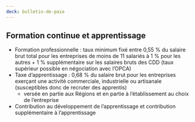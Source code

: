 ```yaml
---
deck: bulletin-de-paie
---
```


## Formation continue et apprentissage

* Formation professionnelle : taux minimum fixé entre 0,55 % du salaire brut total pour les entreprises de moins de 11 salariés à 1 % pour les autres + 1 % supplémentaire sur les salaires bruts des CDD <span class="info">(taux supérieur possible en négociation avec l’OPCA)</span>
* Taxe d’apprentissage : 0,68 % du salaire brut <span class="info">pour les entreprises exerçant une activité commerciale, industrielle ou artisanale (susceptibles donc de recruter des apprentis)</span>
  * versée en partie aux Régions et en partie à l’établissement au choix de l’entreprise
* Contribution au développement de l’apprentissage et contribution supplémentaire à l’apprentissage
